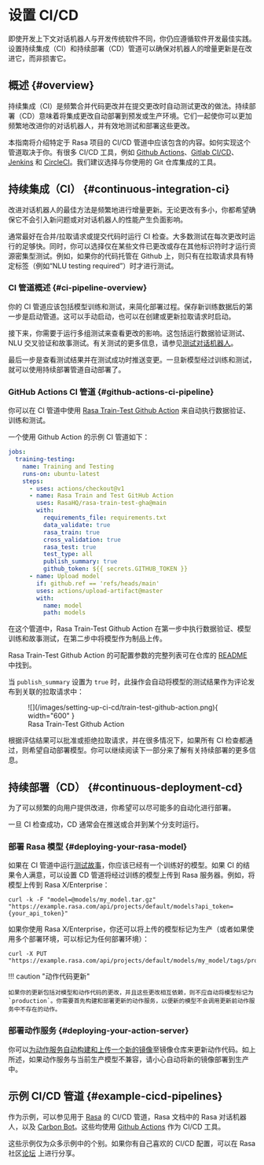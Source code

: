 # 设置 CI/CD

即使开发上下文对话机器人与开发传统软件不同，你仍应遵循软件开发最佳实践。设置持续集成（CI）和持续部署（CD）管道可以确保对机器人的增量更新是在改进它，而非损害它。

## 概述 {#overview}

持续集成（CI）是频繁合并代码更改并在提交更改时自动测试更改的做法。持续部署（CD）意味着将集成更改自动部署到预发或生产环境。它们一起使你可以更加频繁地改进你的对话机器人，并有效地测试和部署这些更改。

本指南将介绍特定于 Rasa 项目的 CI/CD 管道中应该包含的内容。如何实现这个管道取决于你。有很多 CI/CD 工具，例如 [Github Actions](https://github.com/features/actions)、[Gitlab CI/CD](https://docs.gitlab.com/ee/ci/)、[Jenkins](https://www.jenkins.io/doc/) 和 [CircleCI](https://circleci.com/docs/2.0/)。我们建议选择与你使用的 Git 仓库集成的工具。

## 持续集成（CI） {#continuous-integration-ci}

改进对话机器人的最佳方法是频繁地进行增量更新。无论更改有多小，你都希望确保它不会引入新问题或对对话机器人的性能产生负面影响。

通常最好在合并/拉取请求或提交代码时运行 CI 检查。大多数测试在每次更改时运行的足够快。同时，你可以选择仅在某些文件已更改或存在其他标识符时才运行资源密集型测试。例如，如果你的代码托管在 Github 上，则只有在拉取请求具有特定标签（例如“NLU testing required”）时才进行测试。

### CI 管道概述 {#ci-pipeline-overview}

你的 CI 管道应该包括模型训练和测试，来简化部署过程。保存新训练数据后的第一步是启动管道。这可以手动启动，也可以在创建或更新拉取请求时启动。

接下来，你需要于运行多组测试来查看更改的影响。这包括运行数据验证测试、NLU 交叉验证和故事测试。有关测试的更多信息，请参见[测试对话机器人](/testing-your-assistant/)。

最后一步是查看测试结果并在测试成功时推送变更。一旦新模型经过训练和测试，就可以使用持续部署管道自动部署了。

### GitHub Actions CI 管道 {#github-actions-ci-pipeline}

你可以在 CI 管道中使用 [Rasa Train-Test Github Action](https://github.com/RasaHQ/rasa-train-test-gha) 来自动执行数据验证、训练和测试。

一个使用 Github Action 的示例 CI 管道如下：

```yaml
jobs:
  training-testing:
    name: Training and Testing
    runs-on: ubuntu-latest
    steps:
      - uses: actions/checkout@v1
      - name: Rasa Train and Test GitHub Action
        uses: RasaHQ/rasa-train-test-gha@main
        with:
          requirements_file: requirements.txt
          data_validate: true
          rasa_train: true
          cross_validation: true
          rasa_test: true
          test_type: all
          publish_summary: true
          github_token: ${{ secrets.GITHUB_TOKEN }}
      - name: Upload model
        if: github.ref == 'refs/heads/main'
        uses: actions/upload-artifact@master
        with:
          name: model
          path: models
```

在这个管道中，Rasa Train-Test Github Action 在第一步中执行数据验证、模型训练和故事测试，在第二步中将模型作为制品上传。

Rasa Train-Test Github Action 的可配置参数的完整列表可在仓库的 [README](https://github.com/RasaHQ/rasa-train-test-gha#input-arguments) 中找到。

当 `publish_summary` 设置为 `true` 时，此操作会自动将模型的测试结果作为评论发布到关联的拉取请求中：

<figure markdown>
  ![](/images/setting-up-ci-cd/train-test-github-action.png){ width="600" }
  <figcaption>Rasa Train-Test Github Action</figcaption>
</figure>

根据评估结果可以批准或拒绝拉取请求，并在很多情况下，如果所有 CI 检查都通过，则希望自动部署模型。你可以继续阅读下一部分来了解有关持续部署的更多信息。

## 持续部署（CD） {#continuous-deployment-cd}

为了可以频繁的向用户提供改进，你希望可以尽可能多的自动化进行部署。

一旦 CI 检查成功，CD 通常会在推送或合并到某个分支时运行。

### 部署 Rasa 模型 {#deploying-your-rasa-model}

如果在 CI 管道中运行[测试故事](/testing-your-assistant/)，你应该已经有一个训练好的模型。如果 CI 的结果令人满意，可以设置 CD 管道将经过训练的模型上传到 Rasa 服务器。例如，将模型上传到 Rasa X/Enterprise：

```shell
curl -k -F "model=@models/my_model.tar.gz" "https://example.rasa.com/api/projects/default/models?api_token={your_api_token}"
```

如果你使用 Rasa X/Enterprise，你还可以将上传的模型标记为生产（或者如果使用多个部署环境，可以标记为任何部署环境）：

```shell
curl -X PUT "https://example.rasa.com/api/projects/default/models/my_model/tags/production"
```

!!! caution "动作代码更新"

    如果你的更新包括对模型和动作代码的更改，并且这些更改相互依赖，则不应自动将模型标记为 `production`。你需要首先构建和部署更新的动作服务，以便新的模型不会调用更新前动作服务中不存在的动作。

### 部署动作服务 {#deploying-your-action-server}

你可以[为动作服务自动构建和上传一个新的镜像](/action-server/deploy-action-server/#building-an-action-server-image)至镜像仓库来更新动作代码。如上所述，如果动作服务与当前生产模型不兼容，请小心自动将新的镜像部署到生产中。

## 示例 CI/CD 管道 {#example-cicd-pipelines}

作为示例，可以参见用于 [Rasa](https://github.com/RasaHQ/rasa-demo/blob/main/.github/workflows/continuous_integration.yml) 的 CI/CD 管道，Rasa 文档中的 Rasa 对话机器人，以及 [Carbon Bot](https://github.com/RasaHQ/carbon-bot/blob/master/.github/workflows/model_ci.yml)。这些均使用 [Github Actions](https://github.com/features/actions) 作为 CI/CD 工具。

这些示例仅为众多示例中的个别。如果你有自己喜欢的 CI/CD 配置，可以在 Rasa 社区[论坛](https://forum.rasa.com/) 上进行分享。
